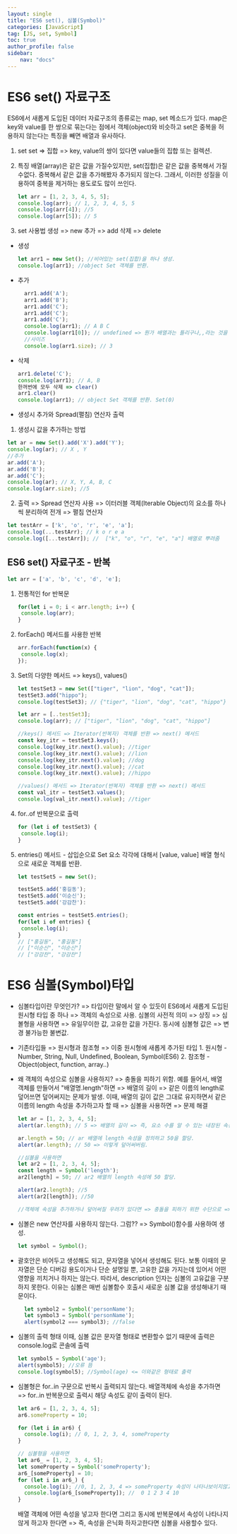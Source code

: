 ```yaml
---
layout: single
title: "ES6 set(), 심볼(Symbol)"
categories: [JavaScript]
tag: [JS, set, Symbol]
toc: true
author_profile: false
sidebar:
    nav: "docs"
---
```


# ES6 set() 자료구조

ES6에서 새롭게 도입된 데이터 자료구조의 종류로는 map, set 메소드가 있다.
map은 key와 value를 한 쌍으로 묶는다는 점에서 객체(object)와 비슷하고 set은 중복을 허용하지 않는다는 특징을 빼면 배열과 유사하다.

1. set
   set => 집합 => key, value의 쌍이 있다면 value들의 집합 또는 컬렉션.

2. 특징
   배열(array)은 같은 값을 가질수있지만, set(집합)은 같은 값을 중복해서 가질수없다. 중복해서 같은 값을 추가해봤자 추가되지 않는다. 그래서, 이러한 성질을 이용하여 중복을 제거하는 용도로도 많이 쓰인다.      

   ```javascript
   let arr = [1, 2, 3, 4, 5, 5];
   console.log(arr); // 1, 2, 3, 4, 5, 5
   console.log(arr[4]); //5
   console.log(arr[5]); // 5
   ```

3.  set 사용법
   생성 => new
   추가 => add
   삭제 => delete

- 생성

  ```javascript
  let arr1 = new Set(); //비어있는 set(집합)을 하나 생성.
  console.log(arr1); //object Set 객체를 반환.
  ```

- 추가

  ```javascript
    arr1.add('A');
    arr1.add('B');
    arr1.add('C');
    arr1.add('C');
    arr1.add('C');
    console.log(arr1); // A B C
    console.log(arr1[0]); // undefined => 뭔가 배열과는 틀리구나,,라는 것을 알 수 있다.
    //사이즈
    console.log(arr1.size); // 3
  ```

- 삭제

  ```javascript
  arr1.delete('C');
  console.log(arr1); // A, B
  한꺼번에 모두 삭제 => clear()
  arr1.clear()
  console.log(arr1); // object Set 객체를 반환. Set(0)
  ```

- 생성시 추가와 Spread(펼침) 연산자 출력

1. 생성시 값을 추가하는 방법

  ```js
  let ar = new Set().add('X').add('Y');
  console.log(ar); // X , Y
  //추가
  ar.add('A');
  ar.add('B');
  ar.add('C');
  console.log(ar); // X, Y, A, B, C
  console.log(arr.size); //5
  ```

  

2. 출력 => Spread 연산자 사용 => 이터러블 객체(Iterable Object)의 요소를 하나씩 분리하여 전개 => 펼침 연산자

  ```js
  let testArr = ['k', 'o', 'r', 'e', 'a'];
  console.log(...testArr); // k o r e a
  console.log([...testArr]); //  ["k", "o", "r", "e", "a"] 배열로 뿌려줌
  ```



## ES6 set() 자료구조 - 반복

```js
let arr = ['a', 'b', 'c', 'd', 'e'];
```

1. 전통적인 for 반복문

   ```js
   for(let i = 0; i < arr.length; i++) {
   	console.log(arr);
   }
   ```

2. forEach() 메서드를 사용한 반복

   ```js
   arr.forEach(function(x) {
   	console.log(x);
   });
   ```

3. Set의 다양한 메서드 => keys(), values()

   ```js
   let testSet3 = new Set(["tiger", "lion", "dog", "cat"]);
   testSet3.add("hippo"); 
   console.log(testSet3); // {"tiger", "lion", "dog", "cat", "hippo"}
   
   let arr = [..testSet3];
   console.log(arr); // ["tiger", "lion", "dog", "cat", "hippo"]
   
   //keys() 메서드 => Iterator(반복자) 객체를 반환 => next() 메서드
   const key_itr = testSet3.keys();
   console.log(key_itr.next().value); //tiger
   console.log(key_itr.next().value); //lion
   console.log(key_itr.next().value); //dog
   console.log(key_itr.next().value); //cat
   console.log(key_itr.next().value); //hippo
   
   //values() 메서드 => Iterator(반복자) 객체를 반환 => next() 메서드
   const val_itr = testSet3.values();
   console.log(val_itr.next().value); //tiger
   ```

4. for..of 반복문으로 출력

   ```js
   for (let i of testSet3) {
   	console.log(i);
   }
   ```

5. entries() 메서드 - 삽입순으로 Set 요소 각각에 대해서 [value, value] 배열 형식으로 새로운 객체를 반환.

   ```js
   let testSet5 = new Set();
   
   testSet5.add('홍길동');
   testSet5.add('이순신');
   testSet5.add('강감찬'):
   
   const entries = testSet5.entries();
   for(let i of entries) {
   	console.log(i);
   } 
   // ["홍길동", "홍길동"]
   // ["이순신", "이순신"]
   // ["강감찬", "강감찬"] 
   ```

   

# ES6 심볼(Symbol)타입 

- 심볼타입이란 무엇인가?
  => 타입이란 말에서 알 수 있듯이 ES6에서 새롭게 도입된 원시형 타입 중 하나 => 객체의 속성으로 사용.
  심볼의 사전적 의미 => 상징 => 심볼형을 사용하면 => 유일무이한 값, 고유한 값을 가진다.
  동시에 심볼형 값은 => 변경 불가능한  불변값.

- 기존타입들 => 원시형과 참조형 => 이중 원시형에 새롭게 추가된 타입
      1. 원시형 - Number, String, Null, Undefined, Boolean, Symbol(ES6)
  	2. 참조형 - Object(object, function, array..)

- 왜 객체의 속성으로 심볼을 사용하지? => 충돌을 피하기 위함.
  예를 들어서, 배열 객체를 만들어서 "배열명.length"하면 => 배열의 길이 => 같은 이름의 length로 덮어쓰면 덮어써지는 문제가 발생.
  이때, 배열의 길이 값은 그대로 유지하면서 같은 이름의 length 속성을 추가하고자 할 때 => 심볼을 사용하면 => 문제 해결

  ```js
  let ar = [1, 2, 3, 4, 5]; 
  alert(ar.length); // 5 => 배열의 길이 => 즉, 요소 수를 알 수 있는 내장된 속성 => length 속성 덕분에.
  
  ar.length = 50; // ar 배열에 length 속성을 정의하고 50을 할당.
  alert(ar.length); // 50 => 이렇게 덮어써버림.
  
  //심볼을 사용하면
  let ar2 = [1, 2, 3, 4, 5];
  const length = Symbol('length');
  ar2[length] = 50; // ar2 배열의 length 속성에 50 할당.
  
  alert(ar2.length); //5
  alert(ar2[length]); //50
  
  //객체에 속성을 추가하거나 덮어써질 우려가 있다면 => 충돌을 피하기 위한 수단으로 => 심볼(Symbol)을 사용할 수 있다.
  ```

- 심볼은  new 연산자를 사용하지 않는다. 그럼??  => Symbol()함수를 사용하여 생성.

  ```js
  let symbol = Symbol();
  ```

- 괄호안은 비어두고 생성해도 되고, 문자열을 넣어서 생성해도 된다.
  보통 이때의 문자열은 단순 디버깅 용도이거나 단순 설명일 뿐, 고유한 값을 가지는데 있어서 어떤 영향을 끼치거나 하지는 않는다.
    따라서, description 인자는  심볼의 고유값을 구분하지 못한다. 이유는 심볼은 매번 심볼함수 호출시 새로운 심볼 값을 생성해내기 때문이다.

  ```js
    let symbol2 = Symbol('personName');
    let symbol3 = Symbol('personName');
    alert(symbol2 === symbol3); //false
  ```

- 심볼의 출력 형태
  이때, 심볼 값은 문자열 형태로 변환할수 없기 때문에 출력은 console.log로 콘솔에 출력

  ```js
  let symbol5 = Symbol('age');
  alert(symbol5); //오류 뜸
  console.log(symbol5); //Symbol(age) <= 이와같은 형태로 출력
  ```

- 심볼형은 for..in 구문으로 반복시 출력되지 않는다.
  배열객체에 속성을 추가하면 => for..in 반복문으로 출력시 해당 속성도 같이 출력이 된다.

  ```js
  let ar6 = [1, 2, 3, 4, 5];
  ar6.someProperty = 10;
  
  for (let i in ar6) {
  	console.log(i); // 0, 1, 2, 3, 4, someProperty
  }
  
  // 심볼형을 사용하면
  let ar6_ = [1, 2, 3, 4, 5];
  let someProperty = Symbol('someProperty');
  ar6_[someProperty] = 10;
  for (let i in ar6_) {
  	console.log(i); //0, 1, 2, 3, 4 => someProperty 속성이 나타나보이지않고 인덱스만 출력
  	console.log(ar6_[someProperty]); //  0 1 2 3 4 10
  }
  ```

  배열 객체에 어떤 속성을 넣고자 한다면 그리고 동시에 반복문에서 속성이 나타나지않게 하고자 한다면 => 즉, 속성을 은닉화 하자고한다면
  심볼을 사용할수 있다.
